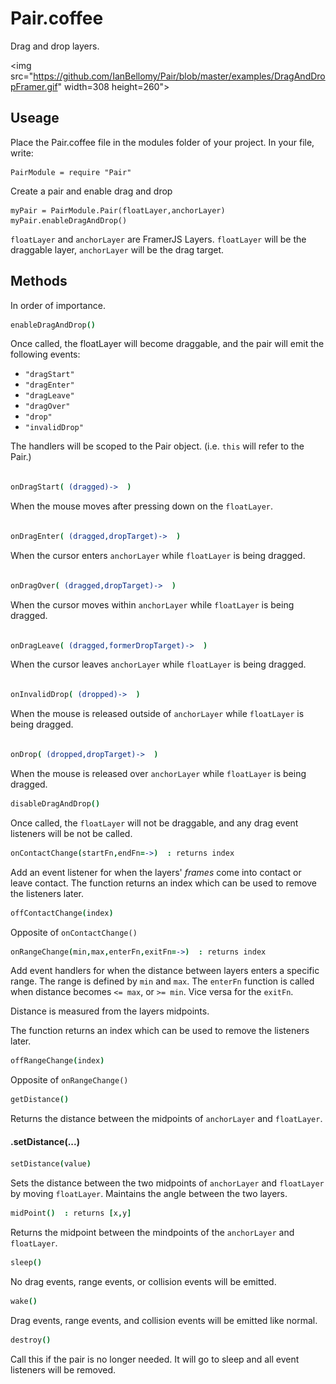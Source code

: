 # Pair.coffee

Drag and drop layers. 

<img src="https://github.com/IanBellomy/Pair/blob/master/examples/DragAndDropFramer.gif" width=308 height=260">

## Useage

Place the Pair.coffee file in the modules folder of your project.
In your file, write:

	PairModule = require "Pair"


Create a pair and enable drag and drop

	myPair = PairModule.Pair(floatLayer,anchorLayer)
	myPair.enableDragAndDrop()

`floatLayer` and `anchorLayer` are FramerJS Layers. `floatLayer` will be the draggable layer, `anchorLayer` will be the drag target.



## Methods
In order of importance. 


````coffeescript
enableDragAndDrop()
````

Once called, the floatLayer will become draggable, and the pair will emit the following events: 

- `"dragStart"`
- `"dragEnter"`
- `"dragLeave"` 
- `"dragOver"`
- `"drop"`
- `"invalidDrop"`

The handlers will be scoped to the Pair object. (i.e. `this` will refer to the Pair.)


````coffeeScript

onDragStart( (dragged)->  )

````
When the mouse moves after pressing down on the `floatLayer`.


````coffeeScript

onDragEnter( (dragged,dropTarget)->  )

````
When the cursor enters `anchorLayer` while `floatLayer` is being dragged.


````coffeeScript

onDragOver( (dragged,dropTarget)->  )

````
When the cursor moves within `anchorLayer` while `floatLayer` is being dragged.


````coffeeScript

onDragLeave( (dragged,formerDropTarget)->  )

````
When the cursor leaves `anchorLayer` while `floatLayer` is being dragged. 


````coffeeScript

onInvalidDrop( (dropped)->  )

````
When the mouse is released outside of `anchorLayer` while `floatLayer` is being dragged.


````coffeeScript

onDrop( (dropped,dropTarget)->  )

````
When the mouse is released over `anchorLayer` while `floatLayer` is being dragged.



````coffeescript
disableDragAndDrop()
````
Once called, the `floatLayer` will not be draggable, and any drag event listeners will be not be called. 



````coffeescript
onContactChange(startFn,endFn=->)  : returns index
````
Add an event listener for when the layers' _frames_ come into contact or leave contact.
The function returns an index which can be used to remove the listeners later.



````coffeescript
offContactChange(index)
````
Opposite of `onContactChange()` 



````coffeescript
onRangeChange(min,max,enterFn,exitFn=->)  : returns index
````
Add event handlers for when the distance between layers enters a specific range. The range is defined by `min` and `max`. The `enterFn` function is called when distance becomes `<= max`, or `>= min`. Vice versa for the `exitFn`.

Distance is measured from the layers midpoints.

The function returns an index which can be used to remove the listeners later.



````coffeescript
offRangeChange(index)
````
Opposite of `onRangeChange()`



````coffeescript
getDistance()
````
Returns the distance between the midpoints of `anchorLayer` and `floatLayer`.



#### .setDistance(...)

````coffeescript
setDistance(value)
````

Sets the distance between the two midpoints of `anchorLayer` and `floatLayer` by moving `floatLayer`. Maintains the angle between the two layers. 



````coffeescript
midPoint()  : returns [x,y]
````
Returns the midpoint between the mindpoints of the `anchorLayer` and `floatLayer`.



````coffeescript
sleep()
````
No drag events, range events, or collision events will be emitted.



````coffeescript
wake()
````
Drag events, range events, and collision events will be emitted like normal.



````coffeescript
destroy()
````
Call this if the pair is no longer needed. It will go to sleep and all event listeners will be removed. 



